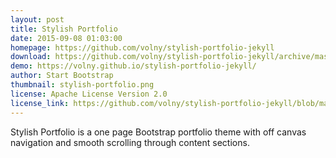 ```yaml
---
layout: post
title: Stylish Portfolio
date: 2015-09-08 01:03:00
homepage: https://github.com/volny/stylish-portfolio-jekyll
download: https://github.com/volny/stylish-portfolio-jekyll/archive/master.zip
demo: https://volny.github.io/stylish-portfolio-jekyll/
author: Start Bootstrap
thumbnail: stylish-portfolio.png
license: Apache License Version 2.0
license_link: https://github.com/volny/stylish-portfolio-jekyll/blob/master/LICENSE
---
```


Stylish Portfolio is a one page Bootstrap portfolio theme with off
canvas navigation and smooth scrolling through content sections.
